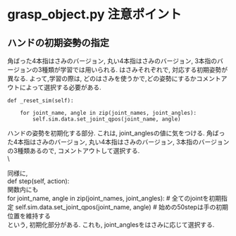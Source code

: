 # grasp_object.py 注意ポイント

## ハンドの初期姿勢の指定
角ばった4本指はさみのバージョン, 丸い4本指はさみのバージョン, 3本指のバージョンの3種類が学習では用いられる. はさみそれぞれで, 対応する初期姿勢が異なる. よって,学習の際は, どのはさみを使うかで,どの姿勢にするかコメントアウトによって選択する必要がある.

```
def _reset_sim(self):

    for joint_name, angle in zip(joint_names, joint_angles):
        self.sim.data.set_joint_qpos(joint_name, angle)
```
ハンドの姿勢を初期化する部分.
これは, joint_anglesの値に気をつける. 角ばった4本指はさみのバージョン, 丸い4本指はさみのバージョン, 3本指のバージョンの3種類あるので, コメントアウトして選択する.\
\\

同様に, \
def step(self, action):\
関数内にも\
for joint_name, angle in zip(joint_names, joint_angles):  # 全てのjointを初期指定
    self.sim.data.set_joint_qpos(joint_name, angle)  # 始めの50stepは手の初期位置を維持する\
という, 初期化部分がある. これも, joint_anglesをはさみに応じて選択する.
